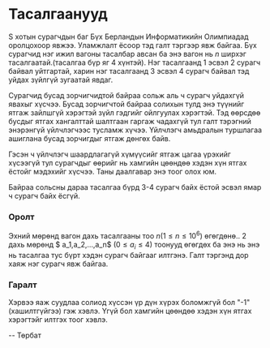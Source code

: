Тасалгаанууд
============

S хотын сурагчдын баг Бүх Берландын Информатикийн Олимпиадад оролцохоор явжээ. Уламжлалт ёсоор тэд галт тэргээр явж байгаа. Бүх сурагчид нэг ижил вагоны тасалбар авсан ба энэ вагон нь $n$ ширхэг тасалгаатай.(тасалгаа бүр яг 4 хүнтэй). Нэг тасалгаанд 1 эсвэл 2 сурагч байвал уйтгартай, харин нэг тасалгаанд 3 эсвэл 4 сурагч байвал тэд уйдах зүйлгүй зугаатай явдаг.

Сурагчид бусад зорчигчидтой байраа сольж аль ч сурагч уйдахгүй явахыг хүсчээ. Бусад зорчигчтой байраа солихын тулд энэ түүнийг ятгаж зайлшгүй хэрэгтэй зүйл гэдгийг ойлгуулах хэрэгтэй. Тэд өөрсдөө бусдыг ятгах хангалттай шалтгаан гаргаж чадахгүй тул галт тэрэгний энэрэнгүй үйлчлэгчээс тусламж хүчээ. Үйлчлэгч амьдралын туршлагаа ашиглана бусад зорчигдыг ятгаж дөнгөх байв.

Гэсэн ч үйлчлэгч шаардлагагүй хүмүүсийг ятгаж цагаа үрэхийг хүсээгүй тул сурагчдыг өөрийг нь хамгийн цөөндөө хэдэн хүн ятгах ёстойг мэдэхийг хүсчээ. Таны даалгавар энэ тоог олох юм.

Байраа сольсны дараа тасалгаа бүрд 3-4 сурагч байх ёстой эсвэл ямар ч сурагч байх ёсгүй.

### Оролт
Эхний мөрөнд вагон дахь тасалгааны тоо  $n (1\le n\le 10^6)$ өгөгдөнө.. 2 дахь мөрөнд $ a_1,a_2,...,a_n$ $(0\le a_i\le 4)$ тоонууд өгөгдөх ба энэ нь энэ нь тасалгаа тус бүрт хэдэн сурагч байгааг илтгэнэ. Галт тэргэнд дор хаяж нэг сурагч явж байгаа.

### Гаралт
Хэрвээ яаж суудлаа солиод хүссэн үр дүн хүрэх боломжгүй бол "-1" (хашилтгүйгээ) гэж хэвлэ. Үгүй бол хамгийн цөөндөө хэдэн хүн ятгах хэрэгтэйг илтгэх тоог хэвлэ.

-- Төрбат
